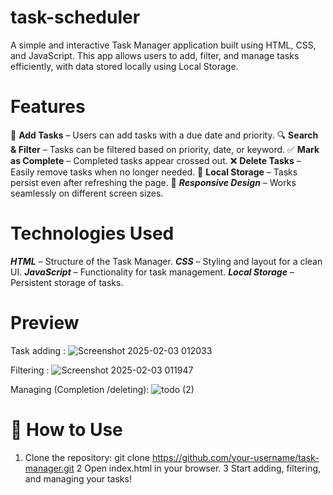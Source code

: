 # task-scheduler
A simple and interactive Task Manager application built using HTML, CSS, and JavaScript. This app allows users to add, filter, and manage tasks efficiently, with data stored locally using Local Storage.

#  Features

📌 **Add Tasks** – Users can add tasks with a due date and priority.
🔍 **Search & Filter** – Tasks can be filtered based on priority, date, or keyword.
✅ **Mark as Complete** – Completed tasks appear crossed out.
❌ **Delete Tasks** – Easily remove tasks when no longer needed.
💾 **Local Storage** – Tasks persist even after refreshing the page.
📱 ***Responsive Design*** – Works seamlessly on different screen sizes.

# Technologies Used 

***HTML*** – Structure of the Task Manager.
***CSS*** – Styling and layout for a clean UI.
***JavaScript*** – Functionality for task management.
***Local Storage*** – Persistent storage of tasks.

# Preview
Task adding :
![Screenshot 2025-02-03 012033](https://github.com/user-attachments/assets/e03d2bf8-c3c7-4087-bdae-4e2a208d6165)

Filtering :
![Screenshot 2025-02-03 011947](https://github.com/user-attachments/assets/b25820d2-6527-4539-8a10-082b48dbcc3f)


Managing (Completion /deleting):
![todo (2)](https://github.com/user-attachments/assets/9655967d-09b8-4ebe-8010-ccfe06d5d83c)

# 🚀 How to Use
1. Clone the repository:
     git clone https://github.com/your-username/task-manager.git
2  Open index.html in your browser.
3   Start adding, filtering, and managing your tasks!




